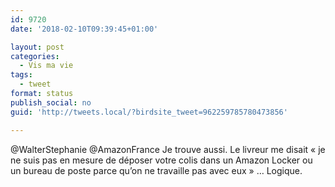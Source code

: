 ```yaml
---
id: 9720
date: '2018-02-10T09:39:45+01:00'

layout: post
categories:
  - Vis ma vie
tags:
  - tweet
format: status
publish_social: no
guid: 'http://tweets.local/?birdsite_tweet=962259785780473856'

---
```


@WalterStephanie @AmazonFrance Je trouve aussi. Le livreur me disait « je ne suis pas en mesure de déposer votre colis dans un Amazon Locker ou un bureau de poste parce qu’on ne travaille pas avec eux » … Logique.